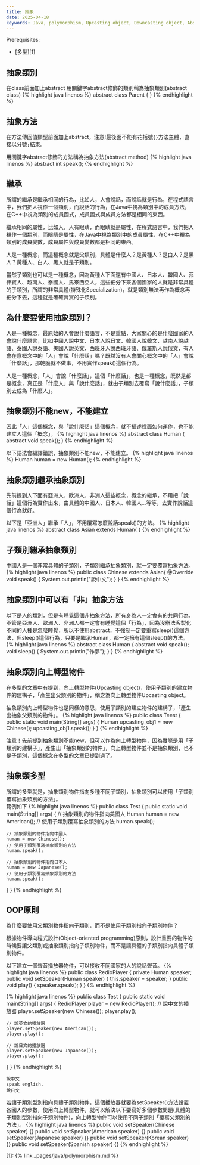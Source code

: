 ```yaml
---
title: 抽象
date: 2025-04-18
keywords: Java, polymorphism, Upcasting object, Downcasting object, Abstract, Abstract class, Abstract method
---
```

Prerequisites:
- [多型][1]

## 抽象類別
在class前面加上abstract
用關鍵字abstract修飾的類別稱為抽象類別(abstract class)
{% highlight java linenos %}
abstract class Parent {	
}
{% endhighlight %}

## 抽象方法
在方法傳回值類型前面加上abstract，注意!最後面不能有花括號`{}`方法主體，直接以分號`;`結束。

用關鍵字abstract修飾的方法稱為抽象方法(abstract method)
{% highlight java linenos %}
abstract int speak();
{% endhighlight %}

## 繼承
所謂的繼承是繼承相同的行為，比如人，人會說話，而說話就是行為，在程式語言中，我們把人視作一個類別，而說話的行為，在Java中視為類別中的成員方法，在C++中視為類別的成員函式，成員函式與成員方法都是相同的東西。

繼承相同的屬性，比如人，人有眼睛，而眼睛就是屬性，在程式語言中，我們把人視作一個類別，而眼睛是屬性，在Java中視為類別中的成員屬性，在C++中視為類別的成員變數，成員屬性與成員變數都是相同的東西。

人是一種概念，而這種概念就是父類別，具體是什麼人？是黃種人？是白人？是黑人？黃種人、白人、黑人就是子類別。

當然子類別也可以是一種概念，因為黃種人下面還有中國人、日本人、韓國人、菲律賓人、越南人、泰國人、馬來西亞人，這些細分下來各個國家的人就是非常具體的子類別，所謂的非常具體(特殊化Specialization)，就是類別無法再作為概念再細分下去，這種就是確確實實的子類別。

## 為什麼要使用抽象類別？
人是一種概念，最原始的人會說什麼語言，不是重點，大家關心的是什麼國家的人會說什麼語言，比如中國人說中文、日本人說日文、韓國人說韓文、越南人說越語、泰國人說泰語、美國人說英文、西班牙人說西班牙語、俄羅斯人說俄文，有人會在意概念中的「人」會說「什麼話」嗎？既然沒有人會關心概念中的「人」會說「什麼話」，那乾脆就不做事，不用實作speak()這個行為。

人是一種概念，「人」會說「什麼話」，這個「什麼話」，也是一種概念，既然是都是概念，真正是「什麼人」與「說什麼話」，就由子類別去覆寫「說什麼話」，子類別去成為「什麼人」。

## 抽象類別不能new，不能建立
因此「人」這個概念，與「說什麼話」這個概念，就不描述裡面如何運作，也不能建立人這個「概念」。
{% highlight java linenos %}
abstract class Human {
  abstract void speak();
}
{% endhighlight %}

以下語法會編譯錯誤，抽象類別不能new，不能建立。
{% highlight java linenos %}
Human human = new Human();
{% endhighlight %}

## 抽象類別繼承抽象類別
先前提到人下面有亞洲人、歐洲人、非洲人這些概念，概念的繼承，不用把「說話」這個行為實作出來，由具體的中國人、日本人、韓國人...等等，去實作說話這個行為就好。

以下是「亞洲人」繼承「人」，不用覆寫怎麼說話speak()的方法。
{% highlight java linenos %}
abstract class Asian extends Human{
}
{% endhighlight %}

## 子類別繼承抽象類別
中國人是一個非常具體的子類別，子類別繼承抽象類別，就一定要覆寫抽象方法。
{% highlight java linenos %}
public class Chinese extends Asian{
  @Override
  void speak() {
      System.out.println("說中文");
  }
}
{% endhighlight %}

## 抽象類別中可以有「非」抽象方法
以下是人的類別，但是有睡覺這個非抽象方法，所有身為人一定會有的共同行為，不管是亞洲人、歐洲人、非洲人都一定會有睡覺這個「行為」，因為沒辦法客製化不同的人種是怎麼睡覺，所以不使用abstract，不強制一定要重寫sleep()這個方法，但sleep()這個行為，只要是繼承Human，都一定擁有這個sleep()的方法。
{% highlight java linenos %}
abstract class Human {
  abstract void speak();
  void sleep() {
    System.out.println("作夢");
  }
}
{% endhighlight %}

## 抽象類別向上轉型物件
在多型的文章中有提到，向上轉型物件(Upcasting object)，使用子類別的建立物件的建構子，「產生出父類別的物件」，稱之為向上轉型物件Upcasting object。

抽象類別向上轉型物件也是同樣的意思，使用子類別的建立物件的建構子，「產生出抽象父類別的物件」。
{% highlight java linenos %}
public class Teest {
  public static void main(String[] args) {
    Human upcasting_obj1 = new Chinese();
    upcasting_obj1.speak();
  }
}
{% endhighlight %}

注意！先前提到抽象類別不能new，但可以作為向上轉型物件，因為實際是用「子類別的建構子」，產生出「抽象類別的物件」，向上轉型物件並不是抽象類別，也不是子類別，這個概念在多型的文章已提到過了。

## 抽象類多型
所謂的多型就是，抽象類別物件指向多種不同子類別，抽象類別可以使用「子類別覆寫抽象類別的方法」。  
範例如下
{% highlight java linenos %}
public class Test {
  public static void main(String[] args) {
    // 抽象類別的物件指向美國人
    Human human = new American();
    // 使用子類別覆寫抽象類別的方法
    human.speak();

    // 抽象類別的物件指向中國人
    human = new Chinese();
    // 使用子類別覆寫抽象類別的方法
    human.speak();

    // 抽象類別的物件指向日本人
    human = new Japanese();
    // 使用子類別覆寫抽象類別的方法
    human.speak();
  }
}
{% endhighlight %}

## OOP原則
為什麼要使用父類別物件指向子類別，而不是使用子類別指向子類別物件？

根據物件導向程式設計(Object-oriented programming)原則，設計重要的物件的時候要讓父類別或抽象類別指向子類別物件，而不是讓具體的子類別指向具體子類別物件。

以下建立一個聲音播放器物件，可以接收不同國家的人的說話聲音。
{% highlight java linenos %}
public class RedioPlayer {
  private Human speaker;
  public void setSpeaker(Human speaker) {
    this.speaker = speaker;
  }
  public void play() {
    speaker.speak();
  }
}
{% endhighlight %}

{% highlight java linenos %}
public class Test {
  public static void main(String[] args) {
    RedioPlayer player = new RedioPlayer();
    // 說中文的播放器
    player.setSpeaker(new Chinese());
    player.play();
    
    // 說英文的播放器
    player.setSpeaker(new American());
    player.play();

    // 說日文的播放器
    player.setSpeaker(new Japanese());
    player.play();
  }
}
{% endhighlight %}
```
說中文
speak english.
說日文
```

若讓子類別型別指向具體子類別物件，這個播放器就要為setSpeaker()方法設置各國人的參數，使用向上轉型物件，就可以解決以下要寫好多個參數問題(具體的子類別型別指向子類別物件)，向上轉型物件可以使用不同子類別「覆寫父類別的方法」。
{% highlight java linenos %}
public void setSpeaker(Chinese speaker) {}
public void setSpeaker(American speaker) {}
public void setSpeaker(Japanese speaker) {}
public void setSpeaker(Korean speaker) {}
public void setSpeaker(Spanish speaker) {}
{% endhighlight %}

[1]: {% link _pages/java/polymorphism.md %}
